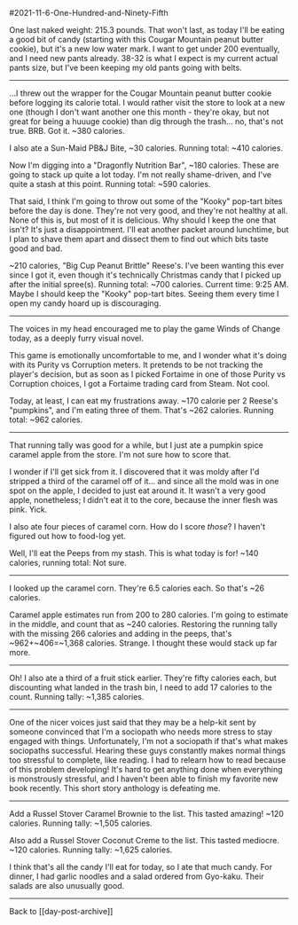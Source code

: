#2021-11-6-One-Hundred-and-Ninety-Fifth

One last naked weight:  215.3 pounds.  That won't last, as today I'll be eating a good bit of candy (starting with this Cougar Mountain peanut butter cookie), but it's a new low water mark.  I want to get under 200 eventually, and I need new pants already.  38-32 is what I expect is my current actual pants size, but I've been keeping my old pants going with belts.

---
...I threw out the wrapper for the Cougar Mountain peanut butter cookie before logging its calorie total.  I would rather visit the store to look at a new one (though I don't want another one this month - they're okay, but not great for being a huuuge cookie) than dig through the trash...  no, that's not true.  BRB.  Got it.  ~380 calories.

I also ate a Sun-Maid PB&J Bite, ~30 calories.  Running total: ~410 calories.

Now I'm digging into a "Dragonfly Nutrition Bar", ~180 calories.  These are going to stack up quite a lot today.  I'm not really shame-driven, and I've quite a stash at this point.  Running total:  ~590 calories.

That said, I think I'm going to throw out some of the "Kooky" pop-tart bites before the day is done.  They're not very good, and they're not healthy at all.  None of this is, but most of it is delicious.  Why should I keep the one that isn't?  It's just a disappointment.  I'll eat another packet around lunchtime, but I plan to shave them apart and dissect them to find out which bits taste good and bad.

~210 calories, "Big Cup Peanut Brittle" Reese's.  I've been wanting this ever since I got it, even though it's technically Christmas candy that I picked up after the initial spree(s).  Running total:  ~700 calories.  Current time:  9:25 AM.    Maybe I should keep the "Kooky" pop-tart bites.  Seeing them every time I open my candy hoard up is discouraging.

---
The voices in my head encouraged me to play the game Winds of Change today, as a deeply furry visual novel.

This game is emotionally uncomfortable to me, and I wonder what it's doing with its Purity vs Corruption meters.  It pretends to be not tracking the player's decision, but as soon as I picked Fortaime in one of those Purity vs Corruption choices, I got a Fortaime trading card from Steam.  Not cool.

Today, at least, I can eat my frustrations away.  ~170 calorie per 2 Reese's "pumpkins", and I'm eating three of them.  That's ~262 calories.  Running total:  ~962 calories.

---
That running tally was good for a while, but I just ate a pumpkin spice caramel apple from the store.  I'm not sure how to score that.

I wonder if I'll get sick from it.  I discovered that it was moldy after I'd stripped a third of the caramel off of it... and since all the mold was in one spot on the apple, I decided to just eat around it.  It wasn't a very good apple, nonetheless; I didn't eat it to the core, because the inner flesh was pink.  Yick.

I also ate four pieces of caramel corn.  How do I score *those*?  I haven't figured out how to food-log yet.

Well, I'll eat the Peeps from my stash.  This is what today is for!  ~140 calories, running total:  Not sure.

---
I looked up the caramel corn.  They're 6.5 calories each.  So that's ~26 calories.

Caramel apple estimates run from 200 to 280 calories.  I'm going to estimate in the middle, and count that as ~240 calories.  Restoring the running tally with the missing 266 calories and adding in the peeps, that's ~962+~406=~1,368 calories.  Strange.  I thought these would stack up far more.

---
Oh!  I also ate a third of a fruit stick earlier.  They're fifty calories each, but discounting what landed in the trash bin, I need to add 17 calories to the count.  Running tally: ~1,385 calories.

---
One of the nicer voices just said that they may be a help-kit sent by someone convinced that I'm a sociopath who needs more stress to stay engaged with things.  Unfortunately, I'm not a sociopath if that's what makes sociopaths successful.  Hearing these guys constantly makes normal things too stressful to complete, like reading.  I had to relearn how to read because of this problem developing!  It's hard to get anything done when everything is monstrously stressful, and I haven't been able to finish my favorite new book recently.  This short story anthology is defeating me.

---
Add a Russel Stover Caramel Brownie to the list.  This tasted amazing!  ~120 calories.  Running tally:  ~1,505 calories.

Also add a Russel Stover Coconut Creme to the list.  This tasted mediocre.  ~120 calories.  Running tally:  ~1,625 calories.

I think that's all the candy I'll eat for today, so I ate that much candy.  For dinner, I had garlic noodles and a salad ordered from Gyo-kaku.  Their salads are also unusually good.

---
Back to [[day-post-archive]]